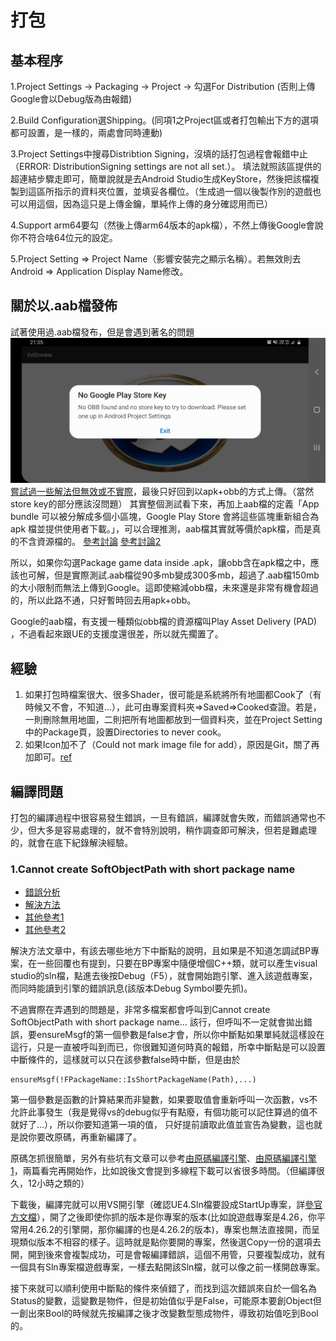 # 打包

## 基本程序
1.Project Settings -> Packaging -> Project -> 勾選For Distribution (否則上傳Google會以Debug版為由報錯)

2.Build Configuration選Shipping。(同項1之Project區或者打包輸出下方的選項都可設置，是一樣的，兩處會同時連動)

3.Project Settings中搜尋Distribtion Signing，沒填的話打包過程會報錯中止（ERROR: DistributionSigning settings are not all set.）。
填法就照該區提供的超連結步驟走即可，簡單說就是去Android Studio生成KeyStore，然後把該檔複製到這區所指示的資料夾位置，並填妥各欄位。（生成過一個以後製作別的遊戲也可以用這個，因為這只是上傳金鑰，單純作上傳的身分確認用而已）

4.Support arm64要勾（然後上傳arm64版本的apk檔），不然上傳後Google會說你不符合啥64位元的設定。

5.Project Setting => Project Name（影響安裝完之顯示名稱）。若無效則去Android => Application Display Name修改。


## 關於以.aab檔發佈
試著使用過.aab檔發布，但是會遇到著名的問題
![img](./assets/Screenshot_20210620-213553_EvilZombie.jpg)
[嘗試過一些解法但無效或不實際](https://answers.unrealengine.com/questions/958844/solution-no-google-play-store-key-no-obb-found-and.html)，最後只好回到以apk+obb的方式上傳。（當然store key的部分應該沒問題）
其實整個測試看下來，再加上aab檔的定義「App bundle 可以被分解成多個小區塊，Google Play Store 會將這些區塊重新組合為 apk 檔並提供使用者下載。」，可以合理推測，aab檔其實就等價於apk檔，而是真的不含資源檔的。
[參考討論](https://forums.unrealengine.com/t/tutorial-how-to-create-android-app-bundle-at-unreal-engine/138830/6)
[參考討論2](https://forums.unrealengine.com/t/android-app-bundle/126314/3)

所以，如果你勾選Package game data inside .apk，讓obb含在apk檔之中，應該也可解，但是實際測試.aab檔從90多mb變成300多mb，超過了.aab檔150mb的大小限制而無法上傳到Google。這即使縮減obb檔，未來還是非常有機會超過的，所以此路不通，只好暫時回去用apk+obb。

Google的aab檔，有支援一種類似obb檔的資源檔叫Play Asset Delivery (PAD) ，不過看起來跟UE的支援度還很差，所以就先擱置了。

<!-- 5.現在google強制以androiod app bundle(.aab)的形式上傳，所以armv7也不要取消，製作.aab時會用到。 -->

<!-- 6.關於轉換成.aab，[按這裡](https://forums.unrealengine.com/development-discussion/android-development/1621046-android-app-bundle) -->


## 經驗
1. 如果打包時檔案很大、很多Shader，很可能是系統將所有地圖都Cook了（有時候又不會，不知道...），此可由專案資料夾=>Saved=>Cooked查證。若是，一則刪除無用地圖，二則把所有地圖都放到一個資料夾，並在Project Setting中的Package頁，設置Directories to never cook。
2. 如果Icon加不了（Could not mark image file for add），原因是Git，關了再加即可。[ref](https://answers.unrealengine.com/questions/906467/could-not-mark-image-file-for-add-when-changing-ic.html)

## 編譯問題
打包的編譯過程中很容易發生錯誤，一旦有錯誤，編譯就會失敗，而錯誤通常也不少，但大多是容易處理的，就不會特別說明，稍作調查即可解決，但若是難處理的，就會在底下紀錄解決經驗。

### 1.Cannot create SoftObjectPath with short package name

* [錯誤分析](https://zhuanlan.zhihu.com/p/356289957)
* [解決方法](https://answers.unrealengine.com/questions/944064/error-when-packaging-2.html#)
* [其他參考1](https://forums.unrealengine.com/t/cannot-create-softobjectpath-with-short-package-name-nonenone/156335/4)
* [其他參考2](https://answers.unrealengine.com/questions/1003582/cannot-create-softobjectpath-with-short-package-na-2.html)

解決方法文章中，有該去哪些地方下中斷點的說明，且如果是不知道怎調試BP專案，在一些回覆也有提到，只要在BP專案中隨便增個C++類，就可以產生visual studio的sln檔，點進去後按Debug（F5），就會開始跑引擎、進入該遊戲專案，而同時能讀到引擎的錯誤訊息(該版本Debug Symbol要先抓)。

不過實際在弄遇到的問題是，非常多檔案都會呼叫到Cannot create SoftObjectPath with short package name... 該行，但呼叫不一定就會拋出錯誤，要ensureMsgf的第一個參數是false才會，所以你中斷點如果單純就這樣設在這行，只是一直被呼叫到而已，你很難知道何時真的報錯，所幸中斷點是可以設置中斷條件的，這樣就可以只在該參數false時中斷，但是由於  

    ensureMsgf(!FPackageName::IsShortPackageName(Path),...)

第一個參數是函數的計算結果而非變數，如果要取值會重新呼叫一次函數，vs不允許此事發生（我是覺得vs的debug似乎有點廢，有個功能可以記住算過的值不就好了...），所以你要知道第一項的值，
只好提前讀取此值並宣告為變數，這也就是說你要改原碼，再重新編譯了。

原碼怎抓很簡單，另外有些坑有文章可以參考[由原碼編譯引擎](https://zhuanlan.zhihu.com/p/62470691)、[由原碼編譯引擎1](https://zhuanlan.zhihu.com/p/107516361)，兩篇看完再開始作，比如說後文會提到多線程下載可以省很多時間。（但編譯很久，12小時之類的）

下載後，編譯完就可以用VS開引擎（確認UE4.Sln檔要設成StartUp專案，詳[參官方文檔](https://docs.unrealengine.com/4.26/en-US/ProductionPipelines/DevelopmentSetup/BuildingUnrealEngine/)），開了之後即使你抓的版本是你專案的版本(比如說遊戲專案是4.26，你平常用4.26.2的引擎開，那你編譯的也是4.26.2的版本)，專案也無法直接開，而呈現類似版本不相容的樣子。這時就是點你要開的專案，然後選Copy一份的選項去開，開到後來會複製成功，可是會報編譯錯誤，這個不用管，只要複製成功，就有一個具有Sln專案檔遊戲專案，一樣去點開該Sln檔，就可以像之前一樣開啟專案。

接下來就可以順利使用中斷點的條件來偵錯了，而找到這次錯誤來自於一個名為Status的變數，這變數是物件，但是初始值似乎是False，可能原本要創Object但一創出來Bool的時候就先按編譯之後才改變數型態成物件，導致初始值吃到Bool的。
